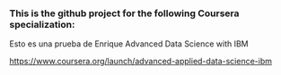 ### This is the github project for the following Coursera specialization:
Esto es una prueba de Enrique
Advanced Data Science with IBM

https://www.coursera.org/launch/advanced-applied-data-science-ibm

